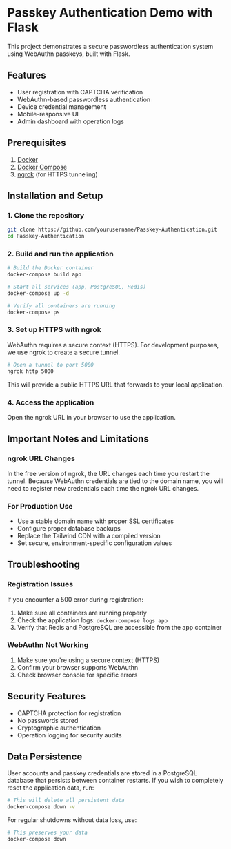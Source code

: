 # Passkey Authentication Demo with Flask

This project demonstrates a secure passwordless authentication system using WebAuthn passkeys, built with Flask.

## Features

- User registration with CAPTCHA verification
- WebAuthn-based passwordless authentication
- Device credential management
- Mobile-responsive UI
- Admin dashboard with operation logs

## Prerequisites

1. [Docker](https://docs.docker.com/get-docker/)
2. [Docker Compose](https://docs.docker.com/compose/install/)
3. [ngrok](https://ngrok.com/download) (for HTTPS tunneling)

## Installation and Setup

### 1. Clone the repository

```bash
git clone https://github.com/yourusername/Passkey-Authentication.git
cd Passkey-Authentication
```

### 2. Build and run the application

```bash
# Build the Docker container
docker-compose build app

# Start all services (app, PostgreSQL, Redis)
docker-compose up -d

# Verify all containers are running
docker-compose ps
```

### 3. Set up HTTPS with ngrok

WebAuthn requires a secure context (HTTPS). For development purposes, we use ngrok to create a secure tunnel.

```bash
# Open a tunnel to port 5000
ngrok http 5000
```

This will provide a public HTTPS URL that forwards to your local application.

### 4. Access the application

Open the ngrok URL in your browser to use the application.

## Important Notes and Limitations

### ngrok URL Changes

In the free version of ngrok, the URL changes each time you restart the tunnel. Because WebAuthn credentials are tied to the domain name, you will need to register new credentials each time the ngrok URL changes.

### For Production Use

- Use a stable domain name with proper SSL certificates
- Configure proper database backups
- Replace the Tailwind CDN with a compiled version
- Set secure, environment-specific configuration values

## Troubleshooting

### Registration Issues

If you encounter a 500 error during registration:

1. Make sure all containers are running properly
2. Check the application logs: `docker-compose logs app`
3. Verify that Redis and PostgreSQL are accessible from the app container

### WebAuthn Not Working

1. Make sure you're using a secure context (HTTPS)
2. Confirm your browser supports WebAuthn
3. Check browser console for specific errors

## Security Features

- CAPTCHA protection for registration
- No passwords stored
- Cryptographic authentication
- Operation logging for security audits

## Data Persistence

User accounts and passkey credentials are stored in a PostgreSQL database that persists
between container restarts. If you wish to completely reset the application data, run:

```bash
# This will delete all persistent data
docker-compose down -v
```

For regular shutdowns without data loss, use:

```bash
# This preserves your data
docker-compose down
```
